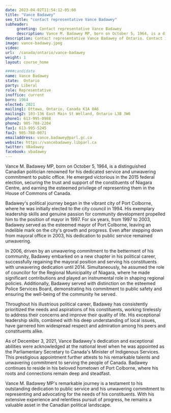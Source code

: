 ```yaml
---
date: 2023-04-02T11:54:12-05:00
title: "Vance Badawey"
seo_title: "contact representative Vance Badawey"
subheader:
     greeting: Contact representative Vance Badawey
     description: Vance M. Badawey MP, born on October 5, 1964, is a distinguished Canadian politician renowned for his dedicated service and unwavering commitment to public office.
description: Contact representative Vance Badawey of Ontario. Contact information for Vance Badawey includes email address, phone number, and mailing address.
image: vance-badawey.jpeg
video:
url:  /canada/ontario/vance-badawey
weight: 1
layout: course_home

####candidate
name: Vance Badawey
state:	Ontario
party: Liberal
role: Representative
inoffice: current
born: 1964
elected: 2021
mailing1: Ottawa, Ontario, Canada K1A 0A6
mailing2: 103-136 East Main St Welland, Ontario L3B 3W6
phone1: 613-995-0988
phone2: 905-788-2204
fax1: 613-995-5245
fax2: 905-788-0071
emailaddress: vance.badawey@parl.gc.ca
website: https://vancebadawey.libparl.ca
twitter: VBadawey
facebook: vbadawey
---
```


Vance M. Badawey MP, born on October 5, 1964, is a distinguished Canadian politician renowned for his dedicated service and unwavering commitment to public office. He emerged victorious in the 2015 federal election, securing the trust and support of the constituents of Niagara Centre, and earning the esteemed privilege of representing them in the House of Commons of Canada.

Badawey's political journey began in the vibrant city of Port Colborne, where he was initially elected to the city council in 1994. His exemplary leadership skills and genuine passion for community development propelled him to the position of mayor in 1997. For six years, from 1997 to 2003, Badawey served as the esteemed mayor of Port Colborne, leaving an indelible mark on the city's growth and progress. Even after stepping down from mayoral office in 2003, his dedication to public service remained unwavering.

In 2006, driven by an unwavering commitment to the betterment of his community, Badawey embarked on a new chapter in his political career, successfully regaining the mayoral position and serving his constituents with unwavering dedication until 2014. Simultaneously, he assumed the role of councilor for the Regional Municipality of Niagara, where he made significant contributions and played an instrumental role in shaping regional policies. Additionally, Badawey served with distinction on the esteemed Police Services Board, demonstrating his commitment to public safety and ensuring the well-being of the community he served.

Throughout his illustrious political career, Badawey has consistently prioritized the needs and aspirations of his constituents, working tirelessly to address their concerns and improve their quality of life. His exceptional leadership skills, combined with his deep understanding of local issues, have garnered him widespread respect and admiration among his peers and constituents alike.

As of December 3, 2021, Vance Badawey's dedication and exceptional abilities were acknowledged at the national level when he was appointed as the Parliamentary Secretary to Canada's Minister of Indigenous Services. This prestigious appointment further attests to his remarkable talents and unwavering commitment to serving the people of Canada. Badawey continues to reside in his beloved hometown of Port Colborne, where his roots and connections remain deep and steadfast.

Vance M. Badawey MP's remarkable journey is a testament to his outstanding dedication to public service and his unwavering commitment to representing and advocating for the needs of his constituents. With his extensive experience and relentless pursuit of progress, he remains a valuable asset in the Canadian political landscape.
